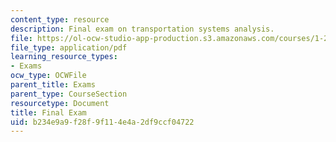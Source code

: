 ```yaml
---
content_type: resource
description: Final exam on transportation systems analysis.
file: https://ol-ocw-studio-app-production.s3.amazonaws.com/courses/1-201j-transportation-systems-analysis-demand-and-economics-fall-2008/b234e9a9f28f9f114e4a2df9ccf04722_MIT1_201JF08_final07.pdf
file_type: application/pdf
learning_resource_types:
- Exams
ocw_type: OCWFile
parent_title: Exams
parent_type: CourseSection
resourcetype: Document
title: Final Exam
uid: b234e9a9-f28f-9f11-4e4a-2df9ccf04722
---
```

